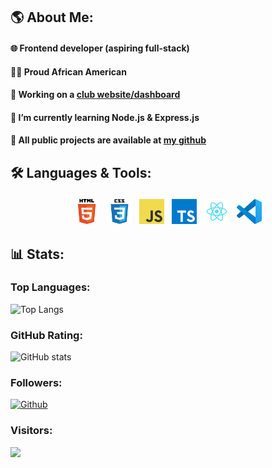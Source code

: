 ## 🌎 About Me:
#### 🌐 Frontend developer (aspiring full-stack)
#### ✌🏾 Proud African American
#### 🔧 Working on a [club website/dashboard](https://github.com/XavierTheCreator1/nhspc)
#### 🔎 I’m currently learning **Node.js & Express.js**
#### 👀 All public projects are available at [my github](https://github.com/XavierTheCreator1?tab=repositories)

## 🛠️ Languages & Tools:
<div align="center">
	<img src="https://raw.githubusercontent.com/github/explore/80688e429a7d4ef2fca1e82350fe8e3517d3494d/topics/html/html.png" alt="HTML" height="40" style="vertical-align:top; margin:4px">
  <img src="https://raw.githubusercontent.com/github/explore/80688e429a7d4ef2fca1e82350fe8e3517d3494d/topics/css/css.png" alt="CSS" height="40" style="vertical-align:top; margin:4px">
  <img src="https://raw.githubusercontent.com/github/explore/80688e429a7d4ef2fca1e82350fe8e3517d3494d/topics/javascript/javascript.png" alt="JavaScript" height="40" style="vertical-align:top; margin:4px">
  <img src="https://raw.githubusercontent.com/github/explore/80688e429a7d4ef2fca1e82350fe8e3517d3494d/topics/typescript/typescript.png" alt="TypeScript" height="40" style="vertical-align:top; margin:4px">
  <img src="https://raw.githubusercontent.com/github/explore/80688e429a7d4ef2fca1e82350fe8e3517d3494d/topics/react/react.png" alt="React" height="40" style="vertical-align:top; margin:4px">
  <img src="https://raw.githubusercontent.com/github/explore/80688e429a7d4ef2fca1e82350fe8e3517d3494d/topics/visual-studio-code/visual-studio-code.png" alt="VS Code" height="40" style="vertical-align:top; margin:4px">
</div>

## 📊 Stats:
### Top Languages:
![Top Langs](https://github-readme-stats.vercel.app/api/top-langs/?username=XavierTheCreator1&theme=midnight-purple)
### GitHub Rating:
![GitHub stats](https://github-readme-stats.vercel.app/api?username=XavierTheCreator1&show_icons=true&theme=midnight-purple)
### Followers:
[![Github](https://img.shields.io/github/followers/XavierTheCreator1?label=Follow&style=social)](https://github.com/XavierTheCreator1)
### Visitors:
![](https://visitor-badge.laobi.icu/badge?page_id=XavierTheCreator1.XavierTheCreator1)
